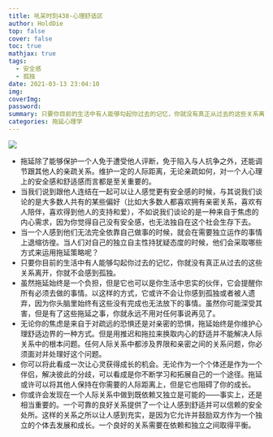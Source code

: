 ```yaml
---
title: 吼呆时刻438-心理舒适区
author: HoldDie
top: false
cover: false
toc: true
mathjax: true
tags:
  - 安全感
  - 孤独
date: 2021-03-13 23:04:10
img:
coverImg:
password:
summary: 只要你目前的生活中有人能够勾起你过去的记忆，你就没有真正从过去的这些关系离开，你就不会感到孤独。
categories: 拖延心理学
---
```


![](https://cdn.jsdelivr.net/gh/asxing/img1/20210313230531.png)

- 拖延除了能够保护一个人免于遭受他人评断，免于陷入与人抗争之外，还能调节跟其他人的亲疏关系。维护一定的人际距离，无论亲疏如何，对一个人心理上的安全感和舒适感而言都是至关重要的。
- 当我们说到跟他人连结在一起可以让人感觉更有安全感的时候，与其说我们谈论的是大多数人共有的某些偏好（比如大多数人都喜欢拥有亲密关系，喜欢有人陪伴，喜欢得到他人的支持和爱），不如说我们谈论的是一种来自于焦虑的内心需求，因为你觉得自己没有安全感，也无法独自在这个社会生存下去。
- 当一个人感到他们无法完全依靠自己做事的时候，就会在需要独立运作的事情上退缩彷徨。当人们对自己的独立自主性持犹疑态度的时候，他们会采取哪些方式来运用拖延策略呢？
- 只要你目前的生活中有人能够勾起你过去的记忆，你就没有真正从过去的这些关系离开，你就不会感到孤独。
- 虽然拖延始终是一个负担，但是它也可以是你生活中忠实的伙伴，它会提醒你所有必须去做的事情。以这样的方式，它或许不会让你感到孤独或者被人遗弃，因为你头脑里始终有这些没有完成也无法放下的事情。虽然你可能深受其害，但是有了这些拖延之事，你就永远不用对任何事说再见了。
- 无论你的焦虑是来自于对疏远的恐惧还是对亲密的恐惧，拖延始终是你维护心理舒适边界的一种方式。但是用推迟和拖拉来换取内心的舒适并不能解决人际关系中的根本问题。任何人际关系中都涉及界限和亲密之间的关系问题，你必须面对并处理好这个问题。
- 你可以将此看成一次让心灵获得成长的机会。无论作为一个个体还是作为一个伴侣，解决彼此的分歧，可以看成是你不断学习和拓展自己的一个途径。拖延或许可以将其他人保持在你需要的人际距离上，但是它也阻碍了你的成长。
- 你或许会发现在一个人际关系中做到既依赖又独立是可能的——事实上，还是相当重要的。一个可靠的良好关系提供了一个让人感到舒适并可以信赖的安全处所。这样的关系之所以让人感到充实，是因为它允许并鼓励双方作为一个独立的个体去发展和成长。一个良好的关系需要在依赖和独立之间取得平衡。